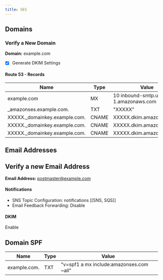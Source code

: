 ```yaml
---
title: SES
---
```


## Domains

### Verify a New Domain
**Domain:** example.com  

- [x] Generate DKIM Settings

#### Route 53 - Records
Name | Type | Value
---- | ---- | -----
example.com | MX | 10 inbound-smtp.us-east-1.amazonaws.com
_amazonses.example.com. | TXT | "XXXXX"
XXXXX._domainkey.example.com. | CNAME | XXXXX.dkim.amazonses.com
XXXXX._domainkey.example.com. | CNAME | XXXXX.dkim.amazonses.com
XXXXX._domainkey.example.com. | CNAME | XXXXX.dkim.amazonses.com

## Email Addresses
## Verify a new Email Address
**Email Address:** postmaster@example.com

#### Notifications
- SNS Topic Configuration: notifications [[SNS, SQS]]
- Email Feedback Forwarding: Disable

#### DKIM
Enable

## Domain SPF
Name | Type | Value
---- | ---- | -----
example.com. | TXT | "<Value>v=spf1 a mx include:amazonses.com ~all</Value>"
